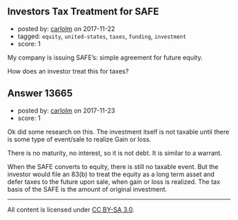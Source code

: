 ## Investors Tax Treatment for SAFE

- posted by: [carlolm](https://stackexchange.com/users/6616082/carlolm) on 2017-11-22
- tagged: `equity`, `united-states`, `taxes`, `funding`, `investment`
- score: 1

My company is issuing SAFE’s: simple agreement for future equity.

How does an investor treat this for taxes?


## Answer 13665

- posted by: [carlolm](https://stackexchange.com/users/6616082/carlolm) on 2017-11-23
- score: 1

Ok did some research on this. The investment itself is not taxable until there is some type of event/sale to realize Gain or loss.

There is no maturity, no interest, so it is not debt.  It is similar to a warrant.

When the SAFE converts to equity, there is still no taxable event.  But the investor would file an 83(b) to treat the equity as a long term asset and defer taxes to the future upon sale, when gain or loss is realized.  The tax basis of the SAFE is the amount of original investment.



---

All content is licensed under [CC BY-SA 3.0](https://creativecommons.org/licenses/by-sa/3.0/).
